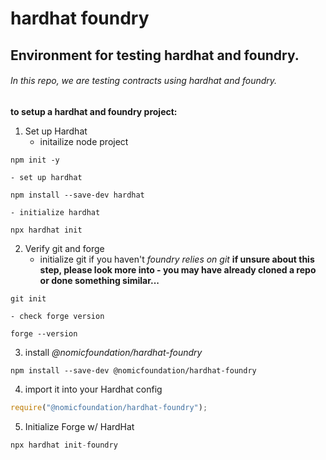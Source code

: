 # hardhat foundry

## Environment for testing hardhat and foundry.

###### In this repo, we are testing contracts using hardhat and foundry.

**to setup a hardhat and foundry project:**
1. Set up Hardhat
    - initailize node project
```shell
npm init -y
```
    - set up hardhat
```shell
npm install --save-dev hardhat
```
    - initialize hardhat
```shell
npx hardhat init
```

2. Verify git and forge
    - initialize git if you haven't
        *foundry relies on git*
        **if unsure about this step, please look more into -  you may have already cloned a repo or done something similar...**

```shell
git init
```
    - check forge version

```shell
forge --version
```

3. install *@nomicfoundation/hardhat-foundry*
```shell
npm install --save-dev @nomicfoundation/hardhat-foundry
```

4. import it into your Hardhat config
```javascript
require("@nomicfoundation/hardhat-foundry");
```

5. Initialize Forge w/ HardHat
```javascript
npx hardhat init-foundry
```
